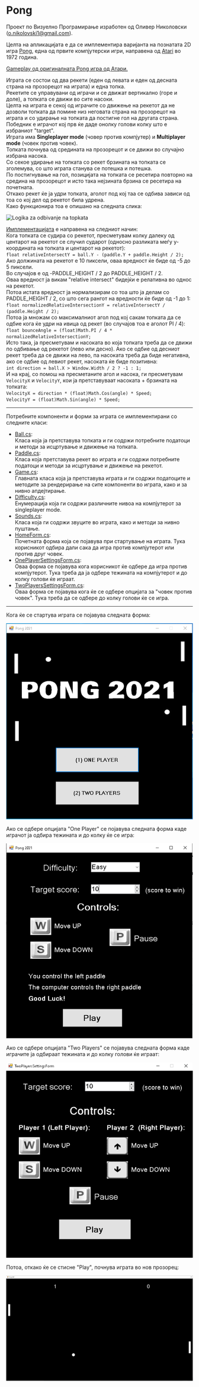 # Pong  
  
Проект по Визуелно Програмирање изработен од Оливер Николовски (o.nikolovski1@gmail.com).
  
Целта на апликацијата е да се имплементира варијанта на познатата 2D игра [Pong](https://en.wikipedia.org/wiki/Pong), 
една од првите компјутерски игри, направена од [Atari](https://en.wikipedia.org/wiki/Atari) во 1972 година.  
  
  
[Gameplay од оригиналната Pong игра од Атари.](https://www.youtube.com/watch?v=fiShX2pTz9A&t=25s&ab_channel=andys-arcade)  

Играта се состои од два рекети (еден од левата и еден од десната страна на прозорецот на играта) и една топка.  
Рекетите се управувани од играчи и се движат вертикално (горе и доле), а топката се движи во сите насоки.  
Целта на играта е секој од играчите со движење на рекетот да не дозволи топката да помине низ неговата страна на прозорецот на играта 
и со удирање на топката да постигне гол на другата страна.  
Победник е играчот кој прв ќе даде онолку голови колку што е избраниот "target".  
Играта има **Singleplayer mode** (човер против компјутер) и **Multiplayer mode** (човек против човек).  
Топката почнува од средината на прозорецот и се движи во случајно избрана насока.  
Со секое удирање на топката со рекет брзината на топката се зголемува, со што играта станува се потешка и потешка.  
По постигнување на гол, позицијата на топката се ресетира повторно на средина на прозорецот и исто така нејзината брзина се ресетира на почетната.  
Откако рекет ќе ја удри топката, аголот под кој таа се одбива зависи од тоа со кој дел од рекетот била удрена.  
Како функционира тоа е опишано на следната слика:  

![Logika za odbivanje na topkata](https://user-images.githubusercontent.com/21019116/33454021-81ad0a10-d63d-11e7-8578-80b265f65bbd.png)  
  
[Имплементацијата](https://github.com/OliverNikolovski/Pong/blob/master/Pong/Game.cs) е направена на следниот начин:  
Кога топката се судира со рекетот, пресметувам колку далеку од центарот на рекетот се случил сударот (односно разликата меѓу y-координата на топката и центарот на рекетот):  
`float relativeIntersectY = ball.Y - (paddle.Y + paddle.Height / 2);`  
Ако должината на рекетот е 10 пиксели, оваа вредност ќе биде од -5 до 5 пиксели.  
Во случајов е од -PADDLE_HEIGHT / 2 до PADDLE_HEIGHT / 2.  
Оваа вредност ја викам "relative intersect" бидејќи е релативна во однос на рекетот.  
Потоа истата вредност ја нормализирам со тоа што ја делам со PADDLE_HEIGHT / 2, со што сега рангот на вредности ќе биде од -1 до 1:  
`float normalizedRelativeIntersectionY = relativeIntersectY / (paddle.Height / 2);`  
Потоа ја множам со максималниот агол под кој сакам топката да се одбие кога ќе удри на ивица од рекет (во случајов тоа е аголот PI / 4):  
`float bounceAngle = (float)Math.PI / 4 * normalizedRelativeIntersectionY;`  
Исто така, ја пресметувам и насоката во која топката треба да се движи по одбивање од рекетот (лево или десно). Ако се одбие од десниот рекет треба да се движи на лево, 
па насоката треба да биде негативна, ако се одбие од левиот рекет, насоката ќе биде позитивна:  
`int direction = ball.X > Window.Width / 2 ? -1 : 1;`  
И на крај, со помош на пресметаните агол и насока, ги пресметувам `VelocityX` и `VelocityY`, кои ја претставуваат насоката + брзината на топката:  
`VelocityX = direction * (float)Math.Cos(angle) * Speed;`  
`VelocityY = (float)Math.Sin(angle) * Speed;`  
  
---
  
Потребните компоненти и форми за играта се имплементирани со следните класи:
- [Ball.cs](https://github.com/OliverNikolovski/Pong/blob/master/Pong/Ball.cs):  
Класа која ја претставува топката и ги содржи потребните податоци и методи за исцртување и движење на топката.
- [Paddle.cs](https://github.com/OliverNikolovski/Pong/blob/master/Pong/Paddle.cs):  
Класа која претставува рекет во играта и ги содржи потребните податоци и методи за исцртување и движење на рекетот.
- [Game.cs](https://github.com/OliverNikolovski/Pong/blob/master/Pong/Game.cs):  
Главната класа која ја претставува играта и ги содржи податоците и методите за рендерирање на сите компоненти во играта, како и за нивно апдејтирање.
- [Difficulty.cs](https://github.com/OliverNikolovski/Pong/blob/master/Pong/Difficulty.cs):  
Енумерација која ги содржи различните нивоа на компјутерот за singleplayer mode.
- [Sounds.cs](https://github.com/OliverNikolovski/Pong/blob/master/Pong/Sounds.cs):  
Класа која ги содржи звуците во играта, како и методи за нивно пуштање.
- [HomeForm.cs](https://github.com/OliverNikolovski/Pong/blob/master/Pong/HomeForm.cs):  
Почетната форма која се појавува при стартување на играта. Тука корисникот одбира дали сака да игра против компјутерот или против друг човек.
- [OnePlayerSettingsForm.cs](https://github.com/OliverNikolovski/Pong/blob/master/Pong/OnePlayerSettingsForm.cs):  
Оваа форма се појавува кога корисникот ќе одбере да игра против компјутерот. Тука треба да ја одбере тежината на компјутерот и до колку голови ќе играат.
- [TwoPlayersSettingsForm.cs](https://github.com/OliverNikolovski/Pong/blob/master/Pong/TwoPlayersSettingsForm.cs):  
Оваа форма се појавува кога ќе се одбере опцијата за "човек против човек". Тука треба да се одбере до колку голови ќе се игра.
  
---
  
Кога ќе се стартува играта се појавува следната форма:  
  
![Home Form](https://github.com/OliverNikolovski/Pong/blob/master/homeform.png)  
  
Ако се одбере опцијата "One Player" се појавува следната форма каде играчот ја одбира тежината и до колку ќе се игра:  
  
![One Player](https://github.com/OliverNikolovski/Pong/blob/master/oneplayer.png)  
  
Ако се одбере опцијата "Two Players" се појавува следната форма каде играчите ја одбираат тежината и до колку голови ќе играат:  
  
![Тwo Players](https://github.com/OliverNikolovski/Pong/blob/master/twoplayers.png)  
  
Потоа, откако ќе се стисне "Play", почнува играта во нов прозорец:  
  
![Game](https://github.com/OliverNikolovski/Pong/blob/master/game.png)  
